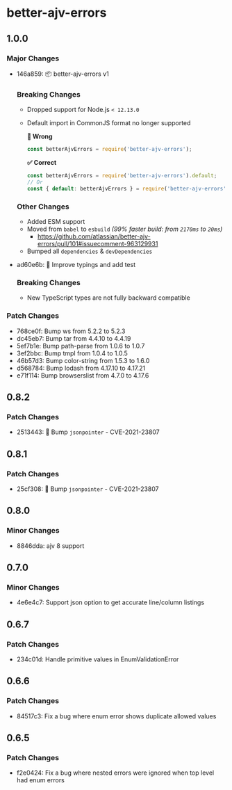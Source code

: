 # better-ajv-errors

## 1.0.0

### Major Changes

- 146a859: :package: better-ajv-errors v1

  ### Breaking Changes

  - Dropped support for Node.js `< 12.13.0`
  - Default import in CommonJS format no longer supported

    **:no_entry_sign: Wrong**

    ```js
    const betterAjvErrors = require('better-ajv-errors');
    ```

    **:white_check_mark: Correct**

    ```js
    const betterAjvErrors = require('better-ajv-errors').default;
    // Or
    const { default: betterAjvErrors } = require('better-ajv-errors');
    ```

  ### Other Changes

  - Added ESM support
  - Moved from `babel` to `esbuild` _(99% faster build: from `2170ms` to `20ms`)_
    - https://github.com/atlassian/better-ajv-errors/pull/101#issuecomment-963129931
  - Bumped all `dependencies` & `devDependencies`

- ad60e6b: :nail_care: Improve typings and add test

  ### Breaking Changes

  - New TypeScript types are not fully backward compatible

### Patch Changes

- 768ce0f: Bump ws from 5.2.2 to 5.2.3
- dc45eb7: Bump tar from 4.4.10 to 4.4.19
- 5ef7b1e: Bump path-parse from 1.0.6 to 1.0.7
- 3ef2bbc: Bump tmpl from 1.0.4 to 1.0.5
- 46b57d3: Bump color-string from 1.5.3 to 1.6.0
- d568784: Bump lodash from 4.17.10 to 4.17.21
- e71f114: Bump browserslist from 4.7.0 to 4.17.6

## 0.8.2

### Patch Changes

- 2513443: :fire_engine: Bump `jsonpointer` - CVE-2021-23807

## 0.8.1

### Patch Changes

- 25cf308: :fire_engine: Bump `jsonpointer` - CVE-2021-23807

## 0.8.0

### Minor Changes

- 8846dda: ajv 8 support

## 0.7.0

### Minor Changes

- 4e6e4c7: Support json option to get accurate line/column listings

## 0.6.7

### Patch Changes

- 234c01d: Handle primitive values in EnumValidationError

## 0.6.6

### Patch Changes

- 84517c3: Fix a bug where enum error shows duplicate allowed values

## 0.6.5

### Patch Changes

- f2e0424: Fix a bug where nested errors were ignored when top level had enum errors
